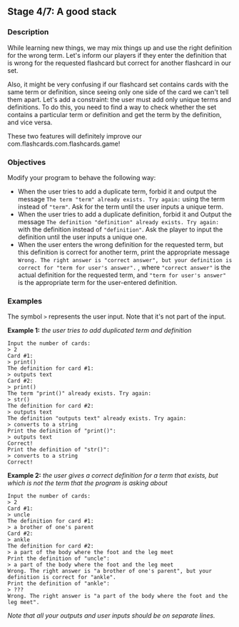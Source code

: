 ## Stage 4/7: A good stack

### Description

While learning new things, we may mix things up and use the right definition for the wrong term. Let's inform our
players if they enter the definition that is wrong for the requested flashcard but correct for another flashcard in our
set.

Also, it might be very confusing if our flashcard set contains cards with the same term or definition, since seeing only
one side of the card we can't tell them apart. Let's add a constraint: the user must add only unique terms and
definitions. To do this, you need to find a way to check whether the set contains a particular term or definition and
get the term by the definition, and vice versa.

These two features will definitely improve our com.flashcards.com.flashcards.game!

### Objectives

Modify your program to behave the following way:

- When the user tries to add a duplicate term, forbid it and output the
  message `The term "term" already exists. Try again:` using the term instead of `"term"`. Ask for the term until the
  user inputs a unique term.
- When the user tries to add a duplicate definition, forbid it and Output the
  message `The definition "definition" already exists. Try again:` with the definition instead of `"definition"`. Ask
  the player to input the definition until the user inputs a unique one.
- When the user enters the wrong definition for the requested term, but this definition is correct for another term,
  print the appropriate
  message `Wrong. The right answer is "correct answer", but your definition is correct for "term for user's answer".` ,
  where `"correct answer"` is the actual definition for the requested term, and `"term for user's answer"` is the
  appropriate term for the user-entered definition.

### Examples

The symbol `>` represents the user input. Note that it's not part of the input.

**Example 1:** _the user tries to add duplicated term and definition_

    Input the number of cards:
    > 2
    Card #1:
    > print()
    The definition for card #1:
    > outputs text
    Card #2:
    > print()
    The term "print()" already exists. Try again:
    > str()
    The definition for card #2:
    > outputs text
    The definition "outputs text" already exists. Try again:
    > converts to a string
    Print the definition of "print()":
    > outputs text
    Correct!
    Print the definition of "str()":
    > converts to a string
    Correct!

**Example 2:** _the user gives a correct definition for a term that exists, but which is not the term that the program
is asking about_

    Input the number of cards:
    > 2
    Card #1:
    > uncle
    The definition for card #1:
    > a brother of one's parent
    Card #2:
    > ankle
    The definition for card #2:
    > a part of the body where the foot and the leg meet
    Print the definition of "uncle":
    > a part of the body where the foot and the leg meet
    Wrong. The right answer is "a brother of one's parent", but your definition is correct for "ankle".
    Print the definition of "ankle":
    > ???
    Wrong. The right answer is "a part of the body where the foot and the leg meet".

_Note that all your outputs and user inputs should be on separate lines._